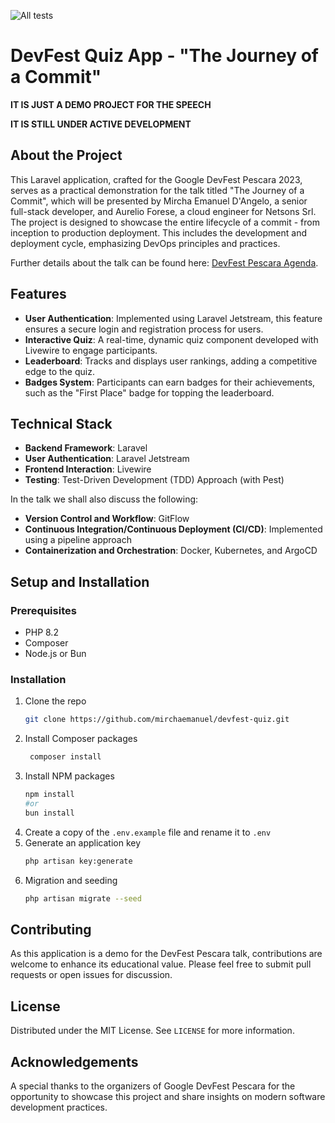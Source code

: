 ![All tests](https://github.com/mirchaemanuel/devfest-quiz/actions/workflows/tests.yml/badge.svg)

# DevFest Quiz App - "The Journey of a Commit"

__IT IS JUST A DEMO PROJECT FOR THE SPEECH__

__IT IS STILL UNDER ACTIVE DEVELOPMENT__

## About the Project

This Laravel application, crafted for the Google DevFest Pescara 2023, serves as a practical demonstration for the talk
titled "The Journey of a Commit", which will be presented by Mircha Emanuel D'Angelo, a senior full-stack developer, and
Aurelio Forese, a cloud engineer for Netsons Srl. The project is designed to showcase the entire lifecycle of a commit -
from inception to production deployment. This includes the development and deployment cycle, emphasizing DevOps
principles and practices.

Further details about the talk can be found here: [DevFest Pescara Agenda](https://devfest.gdgpescara.it/agenda).

## Features

- **User Authentication**: Implemented using Laravel Jetstream, this feature ensures a secure login and registration
  process for users.
- **Interactive Quiz**: A real-time, dynamic quiz component developed with Livewire to engage participants.
- **Leaderboard**: Tracks and displays user rankings, adding a competitive edge to the quiz.
- **Badges System**: Participants can earn badges for their achievements, such as the "First Place" badge for topping
  the leaderboard.

## Technical Stack

- **Backend Framework**: Laravel
- **User Authentication**: Laravel Jetstream
- **Frontend Interaction**: Livewire
- **Testing**: Test-Driven Development (TDD) Approach (with Pest)

In the talk we shall also discuss the following:
- **Version Control and Workflow**: GitFlow
- **Continuous Integration/Continuous Deployment (CI/CD)**: Implemented using a pipeline approach
- **Containerization and Orchestration**: Docker, Kubernetes, and ArgoCD

## Setup and Installation

### Prerequisites

- PHP 8.2
- Composer
- Node.js or Bun

### Installation

1. Clone the repo
   ```sh
   git clone https://github.com/mirchaemanuel/devfest-quiz.git
   ```
2. Install Composer packages
   ```sh
    composer install
    ```
3. Install NPM packages
   ```sh
   npm install
   #or
   bun install
   ```
4. Create a copy of the `.env.example` file and rename it to `.env`
5. Generate an application key
   ```sh
   php artisan key:generate
   ```
6. Migration and seeding
   ```sh
   php artisan migrate --seed
   ```

## Contributing

As this application is a demo for the DevFest Pescara talk, contributions are welcome to enhance its educational value.
Please feel free to submit pull requests or open issues for discussion.

## License

Distributed under the MIT License. See `LICENSE` for more information.

## Acknowledgements

A special thanks to the organizers of Google DevFest Pescara for the opportunity to showcase this project and share
insights on modern software development practices.

